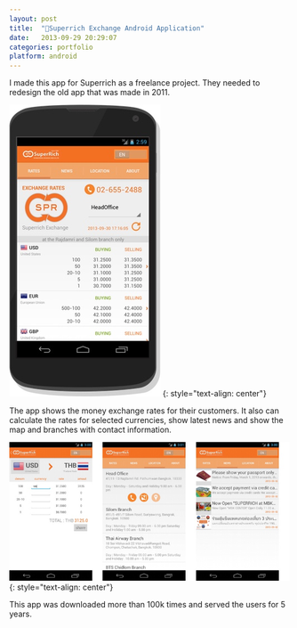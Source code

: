 ```yaml
---
layout: post
title:  "💱Superrich Exchange Android Application"
date:   2013-09-29 20:29:07
categories: portfolio
platform: android
---
```


I made this app for Superrich as a freelance project. They needed to redesign the old app that was made in 2011.

![image](/img/portfolio/spr1.jpg)
{: style="text-align: center"}

The app shows the money exchange rates for their customers. It also can calculate the rates for selected currencies, show latest news and show the map and branches with contact information.

![image](/img/portfolio/spr2.jpg)
{: style="text-align: center"}

This app was downloaded more than 100k times and served the users for 5 years.
